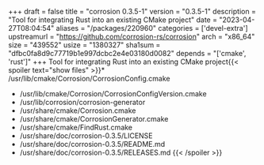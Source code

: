 +++
draft = false
title = "corrosion 0.3.5-1"
version = "0.3.5-1"
description = "Tool for integrating Rust into an existing CMake project"
date = "2023-04-27T08:04:54"
aliases = "/packages/220960"
categories = ['devel-extra']
upstreamurl = "https://github.com/corrosion-rs/corrosion"
arch = "x86_64"
size = "439552"
usize = "1380327"
sha1sum = "dfbc0fa8d9c77719b1e997dcbc2e4e03180d0082"
depends = "['cmake', 'rust']"
+++
Tool for integrating Rust into an existing CMake project{{< spoiler text="show files" >}}* /usr/lib/cmake/Corrosion/CorrosionConfig.cmake
* /usr/lib/cmake/Corrosion/CorrosionConfigVersion.cmake
* /usr/lib/corrosion/corrosion-generator
* /usr/share/cmake/Corrosion.cmake
* /usr/share/cmake/CorrosionGenerator.cmake
* /usr/share/cmake/FindRust.cmake
* /usr/share/doc/corrosion-0.3.5/LICENSE
* /usr/share/doc/corrosion-0.3.5/README.md
* /usr/share/doc/corrosion-0.3.5/RELEASES.md
{{< /spoiler >}}